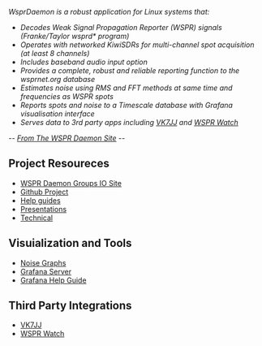 <cite>

WsprDaemon is a robust application for Linux systems that:

* Decodes Weak Signal Propagation Reporter (WSPR) signals (Franke/Taylor wsprd* program)
* Operates with networked KiwiSDRs for multi-channel spot acquisition (at least 8 channels)
* Includes baseband audio input option
* Provides a complete, robust and reliable reporting function to the wsprnet.org database
* Estimates noise using RMS and FFT methods at same time and frequencies as WSPR spots
* Reports spots and noise to a Timescale database with Grafana visualisation interface
* Serves data to 3rd party apps including [VK7JJ][] and [WSPR Watch][]

-- [From The WSPR Daemon Site][] --

</cite>


## Project Resoureces

* [WSPR Daemon Groups IO Site][]
* [Github Project][]
* [Help guides][]
* [Presentations][]
* [Technical][]

## Visuialization and Tools

* [Noise Graphs][]
* [Grafana Server][]
* [Grafana Help Guide][]

## Third Party Integrations

* [VK7JJ][]
* [WSPR Watch][]


[WsprDaemon]: http://wsprdaemon.org/index.html
[From The WSPR Daemon Site]: http://wsprdaemon.org/
[WSPR Daemon Groups IO Site]: https://groups.io/g/wsprdaemon/topics
[Github Project]: https://github.com/rrobinett/wsprdaemon
[Help guides]: http://wsprdaemon.org/help.html
[Presentations]: http://wsprdaemon.org/presentations.html
[Technical]: http://wsprdaemon.org/technical.html
[VK7JJ]: http://wsprd.vk7jj.com/
[WSPR Watch]: https://apps.apple.com/us/app/wspr-watch/id532487317
[Noise Graphs]: http://wsprdaemon.org/graphs/index.html
[Grafana Server]: http://logs.wsprdaemon.org:3000/?orgId=2
[Grafana Help Guide]: http://wsprdaemon.org/ewExternalFiles/Setting_up_Timescale_Grafana_dashboards_V2-2.pdf